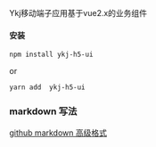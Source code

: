 Ykj移动端子应用基于vue2.x的业务组件

#### 安装
```
npm install ykj-h5-ui
```
or

```
yarn add  ykj-h5-ui
```


### markdown 写法

[github markdown 高级格式](https://docs.github.com/cn/get-started/writing-on-github/working-with-advanced-formatting/creating-a-permanent-link-to-a-code-snippet)



